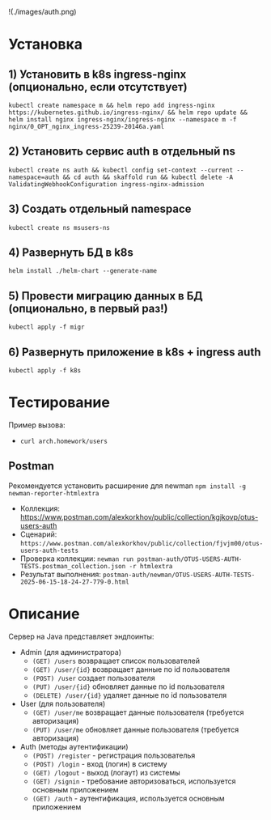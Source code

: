 !(./images/auth.png)

# Установка
## 1) Установить в k8s ingress-nginx (опционально, если отсутствует)
```kubectl create namespace m && helm repo add ingress-nginx https://kubernetes.github.io/ingress-nginx/ && helm repo update && helm install nginx ingress-nginx/ingress-nginx --namespace m -f nginx/0_OPT_nginx_ingress-25239-20146a.yaml```

## 2) Установить сервис auth в отдельный ns

```kubectl create ns auth && kubectl config set-context --current --namespace=auth && cd auth && skaffold run && kubectl delete -A ValidatingWebhookConfiguration ingress-nginx-admission```

## 3) Создать отдельный namespace

```kubectl create ns msusers-ns```

## 4) Развернуть БД в k8s

```helm install ./helm-chart --generate-name```

## 5) Провести миграцию данных в БД (опционально, в первый раз!)

```kubectl apply -f migr```

## 6) Развернуть приложение в k8s + ingress auth

```kubectl apply -f k8s```

# Tecтирование

Пример вызова:
* `curl arch.homework/users`

## Postman

Рекомендуется установить расширение для newman `npm install -g newman-reporter-htmlextra`

* Коллекция: https://www.postman.com/alexkorkhov/public/collection/kgjkovp/otus-users-auth
* Сценарий: `https://www.postman.com/alexkorkhov/public/collection/fjvjm00/otus-users-auth-tests`
* Проверка коллекции: `newman run postman-auth/OTUS-USERS-AUTH-TESTS.postman_collection.json -r htmlextra` 
* Результат выполнения: `postman-auth/newman/OTUS-USERS-AUTH-TESTS-2025-06-15-18-24-27-779-0.html`

# Описание
Сервер на Java представляет эндпоинты:
* Admin (для администратора)
  * `(GET) /users` возвращает список пользователей
  * `(GET) /user/{id}` возвращает данные по id пользователя
  * `(POST) /user` создает пользователя
  * `(PUT) /user/{id}` обновляет данные по id пользователя
  * `(DELETE) /user/{id}` удаляет данные по id пользователя
* User (для пользователя)
  * `(GET) /user/me` возвращает данные пользователя (требуется авторизация)
  * `(PUT) /user/me` обновляет данные пользователя (требуется авторизация)
* Auth (методы аутентификации)
  * `(POST) /register` - регистрация пользователья
  * `(POST) /login` - вход (логин) в систему
  * `(GET) /logout` - выход (логаут) из системы
  * `(GET) /signin` - требование авторизоваться, используется основным приложением
  * `(GET) /auth` - аутентификация, используется основным приложением 
